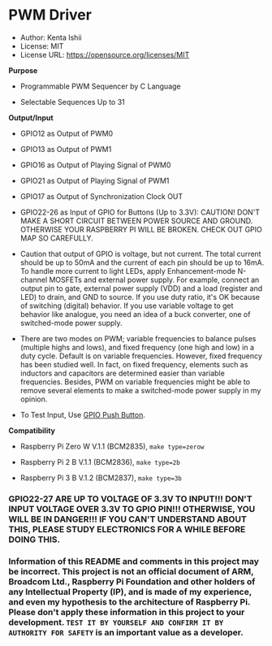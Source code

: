 # PWM Driver

* Author: Kenta Ishii
* License: MIT
* License URL: https://opensource.org/licenses/MIT

**Purpose**

* Programmable PWM Sequencer by C Language

* Selectable Sequences Up to 31

**Output/Input**

* GPIO12 as Output of PWM0

* GPIO13 as Output of PWM1

* GPIO16 as Output of Playing Signal of PWM0

* GPIO21 as Output of Playing Signal of PWM1

* GPIO17 as Output of Synchronization Clock OUT

* GPIO22-26 as Input of GPIO for Buttons (Up to 3.3V): CAUTION! DON'T MAKE A SHORT CIRCUIT BETWEEN POWER SOURCE AND GROUND. OTHERWISE YOUR RASPBERRY PI WILL BE BROKEN. CHECK OUT GPIO MAP SO CAREFULLY.

* Caution that output of GPIO is voltage, but not current. The total current should be up to 50mA and the current of each pin should be up to 16mA. To handle more current to light LEDs, apply Enhancement-mode N-channel MOSFETs and external power supply. For example, connect an output pin to gate, external power supply (VDD) and a load (register and LED) to drain, and GND to source. If you use duty ratio, it's OK because of switching (digital) behavior. If you use variable voltage to get behavior like analogue, you need an idea of a buck converter, one of switched-mode power supply.

* There are two modes on PWM; variable frequencies to balance pulses (multiple highs and lows), and fixed frequency (one high and low) in a duty cycle. Default is on variable frequencies. However, fixed frequency has been studied well. In fact, on fixed frequency, elements such as inductors and capacitors are determined easier than variable frequencies. Besides, PWM on variable frequencies might be able to remove several elements to make a switched-mode power supply in my opinion.

* To Test Input, Use [GPIO Push Button](https://github.com/JimmyKenMerchant/Python_Codes).

**Compatibility**

* Raspberry Pi Zero W V.1.1 (BCM2835), `make type=zerow`

* Raspberry Pi 2 B V.1.1 (BCM2836), `make type=2b`

* Raspberry Pi 3 B V.1.2 (BCM2837), `make type=3b`

### GPIO22-27 ARE UP TO VOLTAGE OF 3.3V TO INPUT!!! DON'T INPUT VOLTAGE OVER 3.3V TO GPIO PIN!!! OTHERWISE, YOU WILL BE IN DANGER!!! IF YOU CAN'T UNDERSTAND ABOUT THIS, PLEASE STUDY ELECTRONICS FOR A WHILE BEFORE DOING THIS.

### Information of this README and comments in this project may be incorrect. This project is not an official document of ARM, Broadcom Ltd., Raspberry Pi Foundation and other holders of any Intellectual Property (IP), and is made of my experience, and even my hypothesis to the architecture of Raspberry Pi. Please don't apply these information in this project to your development. `TEST IT BY YOURSELF AND CONFIRM IT BY AUTHORITY FOR SAFETY` is an important value as a developer.
